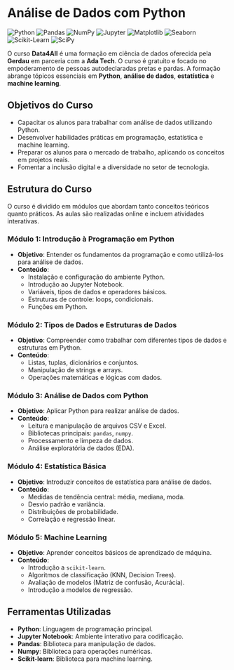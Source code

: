 # Análise de Dados com Python
![Python](https://img.shields.io/badge/Python-Programming_Language-3776AB?style=flat-square&logo=python&logoColor=white)
![Pandas](https://img.shields.io/badge/Pandas-Data_Analysis-150458?style=flat-square&logo=pandas&logoColor=white)
![NumPy](https://img.shields.io/badge/NumPy-Scientific_Computing-013243?style=flat-square&logo=numpy&logoColor=white)
![Jupyter](https://img.shields.io/badge/Jupyter-Notebooks-F37626?style=flat-square&logo=jupyter&logoColor=white)
![Matplotlib](https://img.shields.io/badge/Matplotlib-Data_Visualization-FF7F0E?style=flat-square&logo=python&logoColor=white)
![Seaborn](https://img.shields.io/badge/Seaborn-Statistical_Data_Visualization-FF9A8B?style=flat-square&logo=python&logoColor=white)
![Scikit-Learn](https://img.shields.io/badge/Scikit--Learn-Machine_Learning-F7931E?style=flat-square&logo=scikit-learn&logoColor=white)
![SciPy](https://img.shields.io/badge/SciPy-Scientific_Computing-8CA0FF?style=flat-square&logo=python&logoColor=white)



O curso **Data4All** é uma formação em ciência de dados oferecida pela **Gerdau** em parceria com a **Ada Tech**. O curso é gratuito e focado no empoderamento de pessoas autodeclaradas pretas e pardas. A formação abrange tópicos essenciais em **Python**, **análise de dados**, **estatística** e **machine learning**.

## Objetivos do Curso

- Capacitar os alunos para trabalhar com análise de dados utilizando Python.
- Desenvolver habilidades práticas em programação, estatística e machine learning.
- Preparar os alunos para o mercado de trabalho, aplicando os conceitos em projetos reais.
- Fomentar a inclusão digital e a diversidade no setor de tecnologia.

## Estrutura do Curso

O curso é dividido em módulos que abordam tanto conceitos teóricos quanto práticos. As aulas são realizadas online e incluem atividades interativas.

### Módulo 1: Introdução à Programação em Python

- **Objetivo**: Entender os fundamentos da programação e como utilizá-los para análise de dados.
- **Conteúdo**:
  - Instalação e configuração do ambiente Python.
  - Introdução ao Jupyter Notebook.
  - Variáveis, tipos de dados e operadores básicos.
  - Estruturas de controle: loops, condicionais.
  - Funções em Python.

### Módulo 2: Tipos de Dados e Estruturas de Dados

- **Objetivo**: Compreender como trabalhar com diferentes tipos de dados e estruturas em Python.
- **Conteúdo**:
  - Listas, tuplas, dicionários e conjuntos.
  - Manipulação de strings e arrays.
  - Operações matemáticas e lógicas com dados.

### Módulo 3: Análise de Dados com Python

- **Objetivo**: Aplicar Python para realizar análise de dados.
- **Conteúdo**:
  - Leitura e manipulação de arquivos CSV e Excel.
  - Bibliotecas principais: `pandas`, `numpy`.
  - Processamento e limpeza de dados.
  - Análise exploratória de dados (EDA).

### Módulo 4: Estatística Básica

- **Objetivo**: Introduzir conceitos de estatística para análise de dados.
- **Conteúdo**:
  - Medidas de tendência central: média, mediana, moda.
  - Desvio padrão e variância.
  - Distribuições de probabilidade.
  - Correlação e regressão linear.

### Módulo 5: Machine Learning

- **Objetivo**: Aprender conceitos básicos de aprendizado de máquina.
- **Conteúdo**:
  - Introdução a `scikit-learn`.
  - Algoritmos de classificação (KNN, Decision Trees).
  - Avaliação de modelos (Matriz de confusão, Acurácia).
  - Introdução a modelos de regressão.


## Ferramentas Utilizadas

- **Python**: Linguagem de programação principal.
- **Jupyter Notebook**: Ambiente interativo para codificação.
- **Pandas**: Biblioteca para manipulação de dados.
- **Numpy**: Biblioteca para operações numéricas.
- **Scikit-learn**: Biblioteca para machine learning.

